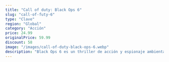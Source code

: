 ```yaml
---
title: "Call of duty: Black Ops 6"
slug: "call-of-futy-6"
type: "Clave"
region: "Global"
category: "Acción"
price: 24.99
originalPrice: 59.99
discount: 58
image: "/images/call-of-duty-black-ops-6.webp"
description: "Black Ops 6 es un thriller de acción y espionaje ambientado a principios de los 90, un periodo de transición y agitación en el ámbito político mundial caracterizado por el fin de la Guerra Fría y el auge de Estados Unidos como superpotencia. Con una apasionante narrativa y libre de ataduras, presentamos el inconfundible Black Ops."
---
```

